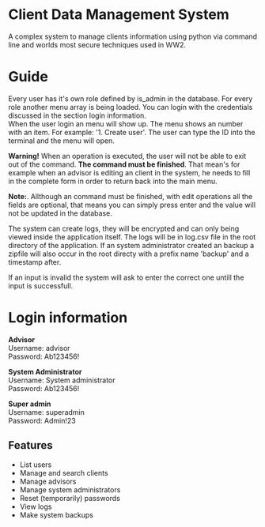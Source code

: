 # Client Data Management System
A complex system to manage clients information using python via command line and worlds most secure techniques used in WW2.

# Guide
Every user has it's own role defined by is_admin in the database. For every role another menu array is being loaded. You can login with the credentials discussed in the section login information.  
When the user login an menu will show up. The menu shows an number with an item. For example: '1. Create user'. The user can type the ID into the terminal and the menu will open.  
  
  
**Warning!**
When an operation is executed, the user will not be able to exit out of the command. **The command must be finished**. That mean's for example when an advisor is editing an client in the system, he needs to fill in the complete form in order to return back into the main menu.  
  
**Note:**. 
Allthough an command must be finished, with edit operations all the fields are optional, that means you can simply press enter and the value will not be updated in the database.
  
  
The system can create logs, they will be encrypted and can only being viewed inside the application itself. The logs will be in log.csv file in the root directory of the application. If an system administrator created an backup a zipfile will also occur in the root directy with a prefix name 'backup' and a timestamp after.  
  
If an input is invalid the system will ask to enter the correct one untill the input is successfull.  


# Login information

**Advisor**  
Username: advisor  
Password: Ab123456!   
  
**System Administrator**  
Username: System administrator  
Password: Ab123456!  
  
**Super admin**  
Username: superadmin  
Password: Admin!23  
  
## Features
- List users
- Manage and search clients 
- Manage advisors
- Manage system administrators
- Reset (temporarily) passwords
- View logs
- Make system backups

